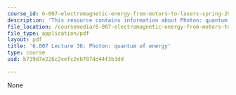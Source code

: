 ```yaml
---
course_id: 6-007-electromagnetic-energy-from-motors-to-lasers-spring-2011
description: 'This resource contains information about Photon: quantum of energy.'
file_location: /coursemedia/6-007-electromagnetic-energy-from-motors-to-lasers-spring-2011/b739d7e226c2cefc2eb787dd44f3b3dd_MIT6_007S11_lec36.pdf
file_type: application/pdf
layout: pdf
title: '6.007 Lecture 36: Photon: quantum of energy'
type: course
uid: b739d7e226c2cefc2eb787dd44f3b3dd

---
```

None